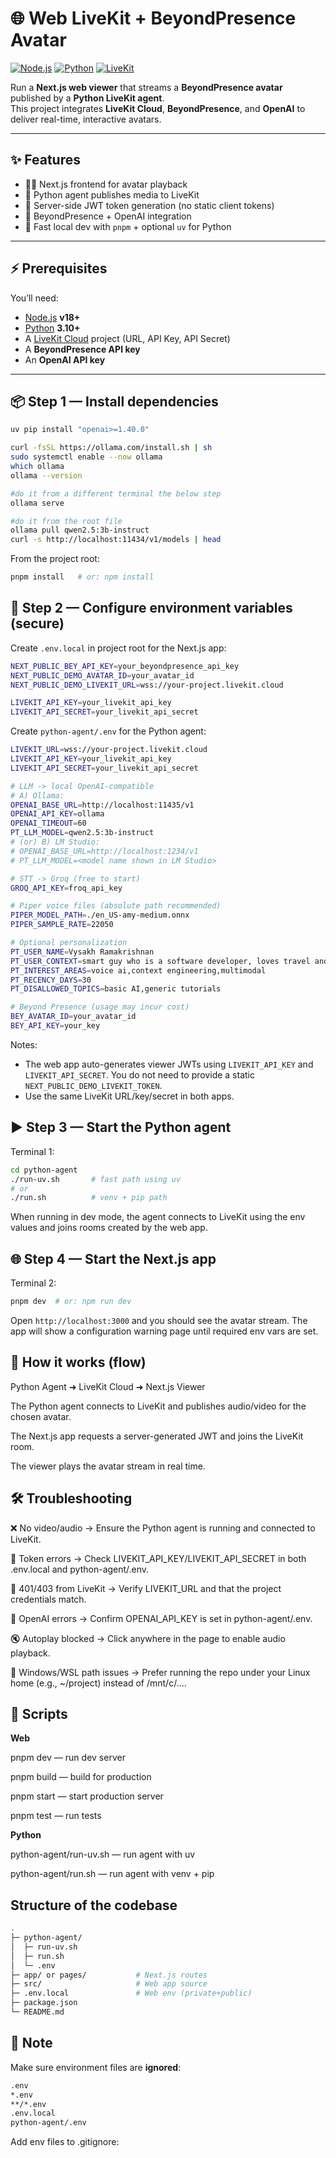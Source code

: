 # 🌐 Web LiveKit + BeyondPresence Avatar

[![Node.js](https://img.shields.io/badge/Node.js-18%2B-green)](https://nodejs.org/)
[![Python](https://img.shields.io/badge/Python-3.10%2B-blue)](https://www.python.org/)
[![LiveKit](https://img.shields.io/badge/LiveKit-Cloud-orange)](https://livekit.io/cloud)

Run a **Next.js web viewer** that streams a **BeyondPresence avatar** published by a **Python LiveKit agent**.  
This project integrates **LiveKit Cloud**, **BeyondPresence**, and **OpenAI** to deliver real-time, interactive avatars.

---

## ✨ Features
- 🧑‍💻 Next.js frontend for avatar playback  
- 🐍 Python agent publishes media to LiveKit  
- 🔑 Server-side JWT token generation (no static client tokens)  
- 🤖 BeyondPresence + OpenAI integration  
- 🚀 Fast local dev with `pnpm` + optional `uv` for Python

---

## ⚡ Prerequisites
You’ll need:
- [Node.js](https://nodejs.org/) **v18+**
- [Python](https://www.python.org/) **3.10+**
- A [LiveKit Cloud](https://livekit.io/cloud) project (URL, API Key, API Secret)
- A **BeyondPresence API key**
- An **OpenAI API key**

---

## 📦 Step 1 — Install dependencies

```bash
uv pip install "openai>=1.40.0"

curl -fsSL https://ollama.com/install.sh | sh
sudo systemctl enable --now ollama
which ollama
ollama --version

#do it from a different terminal the below step
ollama serve

#do it from the root file
ollama pull qwen2.5:3b-instruct
curl -s http://localhost:11434/v1/models | head
```

From the project root:

```bash
pnpm install   # or: npm install
```

## 🔑 Step 2 — Configure environment variables (secure)

Create `.env.local` in project root for the Next.js app:

```bash
NEXT_PUBLIC_BEY_API_KEY=your_beyondpresence_api_key
NEXT_PUBLIC_DEMO_AVATAR_ID=your_avatar_id
NEXT_PUBLIC_DEMO_LIVEKIT_URL=wss://your-project.livekit.cloud

LIVEKIT_API_KEY=your_livekit_api_key
LIVEKIT_API_SECRET=your_livekit_api_secret
```

Create `python-agent/.env` for the Python agent:

```bash
LIVEKIT_URL=wss://your-project.livekit.cloud
LIVEKIT_API_KEY=your_livekit_api_key
LIVEKIT_API_SECRET=your_livekit_api_secret

# LLM -> local OpenAI-compatible
# A) Ollama:
OPENAI_BASE_URL=http://localhost:11435/v1
OPENAI_API_KEY=ollama
OPENAI_TIMEOUT=60
PT_LLM_MODEL=qwen2.5:3b-instruct
# (or) B) LM Studio:
# OPENAI_BASE_URL=http://localhost:1234/v1
# PT_LLM_MODEL=<model name shown in LM Studio>

# STT -> Groq (free to start)
GROQ_API_KEY=froq_api_key

# Piper voice files (absolute path recommended)
PIPER_MODEL_PATH=./en_US-amy-medium.onnx
PIPER_SAMPLE_RATE=22050

# Optional personalization
PT_USER_NAME=Vysakh Ramakrishnan
PT_USER_CONTEXT=smart guy who is a software developer, loves travel and hiking.
PT_INTEREST_AREAS=voice ai,context engineering,multimodal
PT_RECENCY_DAYS=30
PT_DISALLOWED_TOPICS=basic AI,generic tutorials

# Beyond Presence (usage may incur cost)
BEY_AVATAR_ID=your_avatar_id
BEY_API_KEY=your_key

```

Notes:
- The web app auto-generates viewer JWTs using `LIVEKIT_API_KEY` and `LIVEKIT_API_SECRET`. You do not need to provide a static `NEXT_PUBLIC_DEMO_LIVEKIT_TOKEN`.
- Use the same LiveKit URL/key/secret in both apps.

## ▶️ Step 3 — Start the Python agent

Terminal 1:

```bash
cd python-agent
./run-uv.sh       # fast path using uv
# or
./run.sh          # venv + pip path
```

When running in dev mode, the agent connects to LiveKit using the env values and joins rooms created by the web app.

## 🌐 Step 4 — Start the Next.js app

Terminal 2:

```bash
pnpm dev  # or: npm run dev
```

Open `http://localhost:3000` and you should see the avatar stream. The app will show a configuration warning page until required env vars are set.

## 🧭 How it works (flow)

Python Agent  ➜  LiveKit Cloud  ➜  Next.js Viewer

The Python agent connects to LiveKit and publishes audio/video for the chosen avatar.

The Next.js app requests a server-generated JWT and joins the LiveKit room.

The viewer plays the avatar stream in real time.

## 🛠 Troubleshooting

❌ No video/audio → Ensure the Python agent is running and connected to LiveKit.

🔑 Token errors → Check LIVEKIT_API_KEY/LIVEKIT_API_SECRET in both .env.local and python-agent/.env.

🚫 401/403 from LiveKit → Verify LIVEKIT_URL and that the project credentials match.

🤖 OpenAI errors → Confirm OPENAI_API_KEY is set in python-agent/.env.

🔇 Autoplay blocked → Click anywhere in the page to enable audio playback.

🧪 Windows/WSL path issues → Prefer running the repo under your Linux home (e.g., ~/project) instead of /mnt/c/....

## 🧳 Scripts
**Web**

  pnpm dev — run dev server
  
  pnpm build — build for production
  
  pnpm start — start production server
  
  pnpm test — run tests

**Python**

  python-agent/run-uv.sh — run agent with uv
  
  python-agent/run.sh — run agent with venv + pip


## Structure of the codebase

```bash
.
├─ python-agent/
│  ├─ run-uv.sh
│  ├─ run.sh
│  └─ .env
├─ app/ or pages/           # Next.js routes
├─ src/                     # Web app source
├─ .env.local               # Web env (private+public)
├─ package.json
└─ README.md
```

## 📝 Note
Make sure environment files are **ignored**:

```bash
.env
*.env
**/*.env
.env.local
python-agent/.env
```

Add env files to .gitignore:
